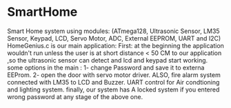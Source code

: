 # SmartHome
Smart Home system using modules: (ATmega128, Ultrasonic Sensor, LM35 Sensor, Keypad, LCD, Servo Motor, ADC, External EEPROM, UART and I2C)
HomeGenius.c is our main application:
First: at the beginning the application wouldn't run unless the user is at short distance < 50 CM to our application 
,so the ultrasonic sensor can detect and lcd and keypad start working.
some options in the main :
                            1- change Password and save it to externa EEProm.
                            2- open the door with servo motor driver.
ALSO, fire alarm system connected with LM35 to LCD and Buzzer.
UART control for Air condtioning and lighting system. 
finally, our system has A locked system if you entered wrong password at any stage of the above one.
